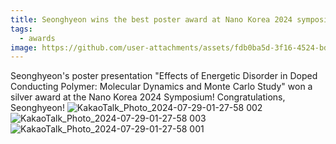 ```yaml
---
title: Seonghyeon wins the best poster award at Nano Korea 2024 symposium!
tags:
  - awards
image: https://github.com/user-attachments/assets/fdb0ba5d-3f16-4524-bd5a-c3c0b5c0acdc
---
```


Seonghyeon's poster presentation "Effects of Energetic Disorder in Doped Conducting Polymer: Molecular Dynamics and Monte Carlo Study" won a silver award at the Nano Korea 2024 Symposium! Congratulations, Seonghyeon!
![KakaoTalk_Photo_2024-07-29-01-27-58 002](https://github.com/user-attachments/assets/fdb0ba5d-3f16-4524-bd5a-c3c0b5c0acdc)
![KakaoTalk_Photo_2024-07-29-01-27-58 003](https://github.com/user-attachments/assets/f64a1a11-2b7e-4fc6-9daf-3d2f37952c54)
![KakaoTalk_Photo_2024-07-29-01-27-58 001](https://github.com/user-attachments/assets/1af6fc40-e0e9-426e-b817-b6e85e1b187c)

